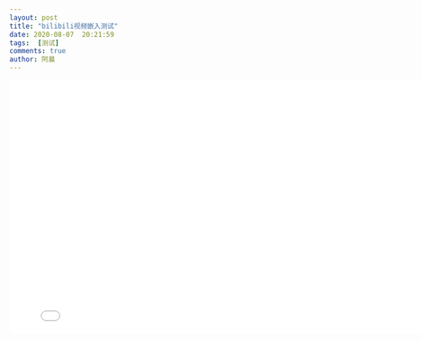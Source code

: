 ```yaml
---
layout: post
title: "bilibili视频嵌入测试"
date: 2020-08-07  20:21:59
tags:  [测试]
comments: true
author: 阿晨
---
```

<iframe width="800" 
    height="450" src="//player.bilibili.com/player.html?aid=926626321&bvid=BV1NT4y177TM&cid=221523323&page=1" scrolling="no" border="0" frameborder="no" framespacing="0" allowfullscreen="true"> </iframe>